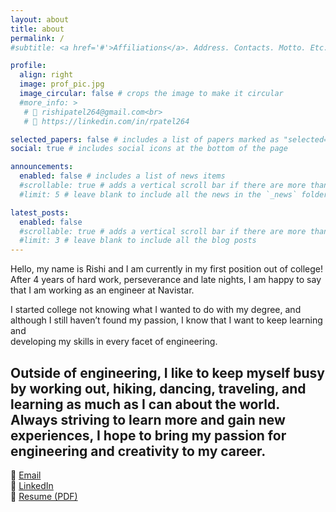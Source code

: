 ```yaml
---
layout: about
title: about
permalink: /
#subtitle: <a href='#'>Affiliations</a>. Address. Contacts. Motto. Etc.

profile:
  align: right
  image: prof_pic.jpg
  image_circular: false # crops the image to make it circular
  #more_info: >
   # 📧 rishipatel264@gmail.com<br>  
   # 🔗 https://linkedin.com/in/rpatel264

selected_papers: false # includes a list of papers marked as "selected={true}"
social: true # includes social icons at the bottom of the page

announcements:
  enabled: false # includes a list of news items
  #scrollable: true # adds a vertical scroll bar if there are more than 3 news items
  #limit: 5 # leave blank to include all the news in the `_news` folder

latest_posts:
  enabled: false
  #scrollable: true # adds a vertical scroll bar if there are more than 3 new posts items
  #limit: 3 # leave blank to include all the blog posts
---
```


  Hello, my name is Rishi and I am currently in my first position out of college!
  After 4 years of hard work, perseverance and late nights, I am happy to say that I am working as an engineer at Navistar.<br>
  
  I started college not knowing what I wanted to do with my degree, and although I still haven’t found my passion, I know that I want to keep learning and  
  developing my skills in every facet of engineering.<br>
  
  Outside of engineering, I like to keep myself busy by working out, hiking, dancing, traveling, and learning as much as I can about the world.
  Always striving to learn more and gain new experiences, I hope to bring my passion for engineering and creativity to my career.
---

📧 [Email](mailto:rishipatel264@gmail.com)  
🔗 [LinkedIn](https://www.linkedin.com/in/rishipatel264/)  
📄 [Resume (PDF)](/assets/resume.pdf)

